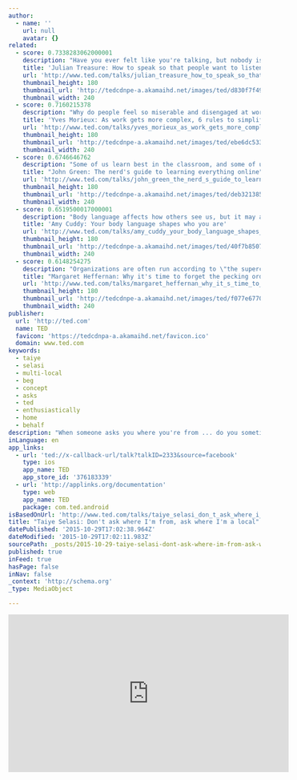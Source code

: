 ```yaml
---
author:
  - name: ''
    url: null
    avatar: {}
related:
  - score: 0.7338283062000001
    description: "Have you ever felt like you're talking, but nobody is listening? Here's Julian Treasure to help. In this useful talk, the sound expert demonstrates the how-to's of powerful speaking - from some handy vocal exercises to tips on how to speak with empathy. A talk that might help the world sound more beautiful."
    title: 'Julian Treasure: How to speak so that people want to listen'
    url: 'http://www.ted.com/talks/julian_treasure_how_to_speak_so_that_people_want_to_listen'
    thumbnail_height: 180
    thumbnail_url: 'http://tedcdnpe-a.akamaihd.net/images/ted/d830f7f49d3cb549bc3011f18f2cfb0a7b99c0d7_240x180.jpg?lang=en'
    thumbnail_width: 240
  - score: 0.7160215378
    description: "Why do people feel so miserable and disengaged at work? Because today's businesses are increasingly and dizzyingly complex -- and traditional pillars of management are obsolete, says Yves Morieux. So, he says, it falls to individual employees to navigate the rabbit's warren of interdependencies. In this energetic talk, Morieux offers six rules for \"smart simplicity.\""
    title: 'Yves Morieux: As work gets more complex, 6 rules to simplify'
    url: 'http://www.ted.com/talks/yves_morieux_as_work_gets_more_complex_6_rules_to_simplify'
    thumbnail_height: 180
    thumbnail_url: 'http://tedcdnpe-a.akamaihd.net/images/ted/ebe6dc533509fb045e77d0668a35ab8082375b5b_240x180.jpg?lang=en'
    thumbnail_width: 240
  - score: 0.6746646762
    description: "Some of us learn best in the classroom, and some of us ... well, we don't. But we still love to learn -- we just need to find the way that works for us. In this charming, personal talk, author John Green shares the community of learning that he found in online video."
    title: "John Green: The nerd's guide to learning everything online"
    url: 'http://www.ted.com/talks/john_green_the_nerd_s_guide_to_learning_everything_online'
    thumbnail_height: 180
    thumbnail_url: 'http://tedcdnpe-a.akamaihd.net/images/ted/deb321385b5321a76c9dae739bd0732d51f818e0_240x180.jpg?lang=en'
    thumbnail_width: 240
  - score: 0.6519500017000001
    description: "Body language affects how others see us, but it may also change how we see ourselves. Social psychologist Amy Cuddy shows how \"power posing\" -- standing in a posture of confidence, even when we don't feel confident -- can affect testosterone and cortisol levels in the brain, and might even have an impact on our chances for success."
    title: 'Amy Cuddy: Your body language shapes who you are'
    url: 'http://www.ted.com/talks/amy_cuddy_your_body_language_shapes_who_you_are'
    thumbnail_height: 180
    thumbnail_url: 'http://tedcdnpe-a.akamaihd.net/images/ted/40f7b85070d71cd4b0ffb7f076a1d06d90cb4439_240x180.jpg?lang=en'
    thumbnail_width: 240
  - score: 0.6148254275
    description: "Organizations are often run according to \"the superchicken model,\" where the value is placed on star employees who outperform others. And yet, this isn't what drives the most high-achieving teams. Business leader Margaret Heffernan observes that it is social cohesion - built every coffee break, every time one team member asks another for help - that leads over time to great results."
    title: "Margaret Heffernan: Why it's time to forget the pecking order at work"
    url: 'http://www.ted.com/talks/margaret_heffernan_why_it_s_time_to_forget_the_pecking_order_at_work'
    thumbnail_height: 180
    thumbnail_url: 'http://tedcdnpe-a.akamaihd.net/images/ted/f077e677088cb81563a1284189fa6f938ddbd5a2_240x180.jpg?lang=en'
    thumbnail_width: 240
publisher:
  url: 'http://ted.com'
  name: TED
  favicon: 'https://tedcdnpa-a.akamaihd.net/favicon.ico'
  domain: www.ted.com
keywords:
  - taiye
  - selasi
  - multi-local
  - beg
  - concept
  - asks
  - ted
  - enthusiastically
  - home
  - behalf
description: "When someone asks you where you're from ... do you sometimes not know how to answer? Writer Taiye Selasi speaks on behalf of \"multi-local\" people, who feel at home in the town where they grew up, the city they live now and maybe another place or two."
inLanguage: en
app_links:
  - url: 'ted://x-callback-url/talk?talkID=2333&source=facebook'
    type: ios
    app_name: TED
    app_store_id: '376183339'
  - url: 'http://applinks.org/documentation'
    type: web
    app_name: TED
    package: com.ted.android
isBasedOnUrl: 'http://www.ted.com/talks/taiye_selasi_don_t_ask_where_i_m_from_ask_where_i_m_a_local#'
title: "Taiye Selasi: Don't ask where I'm from, ask where I'm a local"
datePublished: '2015-10-29T17:02:38.964Z'
dateModified: '2015-10-29T17:02:11.983Z'
sourcePath: _posts/2015-10-29-taiye-selasi-dont-ask-where-im-from-ask-where-im-a-loca.md
published: true
inFeed: true
hasPage: false
inNav: false
_context: 'http://schema.org'
_type: MediaObject

---
```

<iframe src="http://cdn.embedly.com/widgets/media.html?src=http%3A%2F%2Fembed-ssl.ted.com%2Ftalks%2Ftaiye_selasi_don_t_ask_where_i_m_from_ask_where_i_m_a_local.html&amp;url=http%3A%2F%2Fwww.ted.com%2Ftalks%2Ftaiye_selasi_don_t_ask_where_i_m_from_ask_where_i_m_a_local&amp;image=http%3A%2F%2Ftedcdnpe-a.akamaihd.net%2Fimages%2Fted%2F0493c29a45a4edc08f8e5c5a652e09140e1e53c8_240x180.jpg%3Flang%3Den&amp;key=b7d04c9b404c499eba89ee7072e1c4f7&amp;type=text%2Fhtml&amp;schema=ted" width="560" height="315" scrolling="no" frameborder="0" allowfullscreen="allowfullscreen" style=""></iframe>